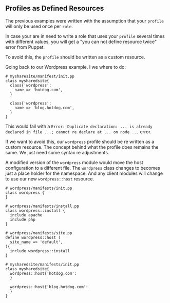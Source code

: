 ## Profiles as Defined Resources

The previous examples were written with the assumption that your `profile` will only be used once per `role`.

In case your are in need to write a role that uses your `profile` several times with different values, you will get a "you can not define resource twice" error from Puppet.

To avoid this, the `profile` should be written as a custom resource.

Going back to our Wordpress example. I we where to do:

```puppet
# mysharesite/manifest/init.pp
class mysharedsite{
  class{'wordpress':
    name => 'hotdog.com',
  }
  
  class{'wordpress':
    name => 'blog.hotdog.com',
  }
}
```

This would fail with a `Error: Duplicate declaration: ... is already declared in file ...; cannot re declare at ... on node ...` error.

If we want to avoid this, our `wordpress` profile should be re written as a custom resource. The concept behind what the profile does remains the same. We just need some syntax re adjustments.

A modified version of the `wordpress` module would move the host configuration to a different file. The `wordpress` class changes to becomes just a place holder for the namespace. And any client modules will change to use our new `wordpress::host` resource.

```puppet
# wordpress/manifests/init.pp
class wordpress {
}

# wordpress/manifests/install.pp
class wordpress::install {
  include apache
  include php
}

# wordpress/manifests/site.pp
define wordpress::host (
  site_name => 'default', 
){
  include wordpress::install
}

# mysharedsite/manifests/init.pp
class mysharedsite{
  wordpress::host{'hotdog.com':
  }
 
  wordpress::host{'blog.hotdog.com':
  }
}
```

